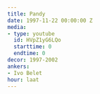 ```yaml
---
title: Pandy
date: 1997-11-22 00:00:00 Z
media:
- type: youtube
  id: HVpZ1yG6LQo
  starttime: 0
  endtime: 0
decor: 1997-2002
ankers:
- Ivo Belet
hour: laat
---
```

